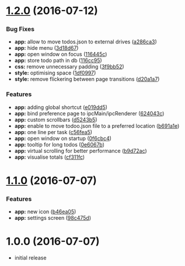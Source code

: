 <a name="1.2.0"></a>
# [1.2.0](https://github.com/vesparny/todoo/compare/1.1.0...v1.2.0) (2016-07-12)


### Bug Fixes

* **app:** allow to move todos.json to external drives ([a286ca3](https://github.com/vesparny/todoo/commit/a286ca3))
* **app:** hide menu ([3d18d67](https://github.com/vesparny/todoo/commit/3d18d67))
* **app:** open window on focus ([116445c](https://github.com/vesparny/todoo/commit/116445c))
* **app:** store todo path in db ([116cc95](https://github.com/vesparny/todoo/commit/116cc95))
* **css:** remove unnecessary padding ([3f9bb52](https://github.com/vesparny/todoo/commit/3f9bb52))
* **style:** optimising space ([1df0997](https://github.com/vesparny/todoo/commit/1df0997))
* **style:** remove flickering between page transitions ([d20a1a7](https://github.com/vesparny/todoo/commit/d20a1a7))


### Features

* **app:** adding global shortcut  ([e019dd5](https://github.com/vesparny/todoo/commit/e019dd5))
* **app:** bind preference page to ipcMain/ipcRenderer ([624043c](https://github.com/vesparny/todoo/commit/624043c))
* **app:** custom scrollbars ([d5243b5](https://github.com/vesparny/todoo/commit/d5243b5))
* **app:** enable to move todoo.json file to a preferred location ([b691a1e](https://github.com/vesparny/todoo/commit/b691a1e))
* **app:** one line per task ([c56fea5](https://github.com/vesparny/todoo/commit/c56fea5))
* **app:** open window on startup ([0f6cbc4](https://github.com/vesparny/todoo/commit/0f6cbc4))
* **app:** tooltip for long todos ([0e6067b](https://github.com/vesparny/todoo/commit/0e6067b))
* **app:** virtual scrolling for better performance ([b9d72ac](https://github.com/vesparny/todoo/commit/b9d72ac))
* **app:** visualise totals ([cf311fc](https://github.com/vesparny/todoo/commit/cf311fc))



<a name="1.1.0"></a>
# [1.1.0](https://github.com/vesparny/todoo/compare/1.0.0...v1.1.0) (2016-07-07)


### Features

* **app:** new icon ([b46ea05](https://github.com/vesparny/todoo/commit/b46ea05))
* **app:** settings screen ([98c475d](https://github.com/vesparny/todoo/commit/98c475d))



<a name="1.0.0"></a>
# 1.0.0 (2016-07-07)

 * initial release
